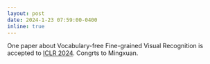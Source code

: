 ```yaml
---
layout: post
date: 2024-1-23 07:59:00-0400
inline: true
---
```


One paper about Vocabulary-free Fine-grained Visual Recognition is accepted to [ICLR 2024](https://openreview.net/forum?id=c7DND1iIgb&referrer=%5BAuthor%20Console%5D(%2Fgroup%3Fid%3DICLR.cc%2F2024%2FConference%2FAuthors%23your-submissions)). Congrts to Mingxuan.